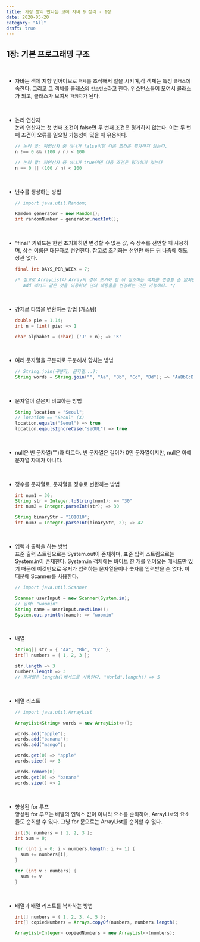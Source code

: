 ```yaml
---
title: 가장 빨리 만나는 코어 자바 9 정리 - 1장
date: 2020-05-20
category: "All"
draft: true
---
```


## 1장: 기본 프로그래밍 구조

<br>

- 자바는 객체 지향 언어이므로 `객체`를 조작해서 일을 시키며,각 객체는 특정 `클래스`에 속한다. 그리고 그 객체를 클래스의 `인스턴스`라고 한다. 인스턴스들이 모여서 클래스가 되고, 클래스가 모여서 `패키지`가 된다.

<br>

- 논리 연산자  
  논리 연산자는 첫 번째 조건이 false면 두 번째 조건은 평가하지 않는다. 이는 두 번째 조건이 오류를 일으킬 가능성이 있을 때 유용하다.

    ```java
    // 논리 곱: 피연산자 중 하나가 false이면 다음 조건은 평가하지 않는다.
    n !== 0 && (100 / n) < 100

    // 논리 합: 피연산자 중 하나가 true이면 다음 조건은 평가하지 않는다
    n == 0 || (100 / n) < 100
    ```

<br>

- 난수를 생성하는 방법

    ```java
    // import java.util.Random;

    Ramdom generator = new Random();
    int randomNumber = generator.nextInt();
    ```

<br>

- "final" 키워드는 한번 초기화하면 변경할 수 없는 값, 즉 상수를 선언할 때 사용하며, 상수 이름은 대문자로 선언한다. 참고로 초기화는 선언만 해둔 뒤 나중에 해도 상관 없다.

    ```java
    final int DAYS_PER_WEEK = 7;

    /* 참고로 ArrayList나 Array의 경우 초기화 한 뒤 참조하는 객체를 변경할 순 없지만,
       add 메서드 같은 것을 이용하여 안의 내용물을 변경하는 것은 가능하다. */
    ```

<br>

- 강제로 타입을 변환하는 방법 (캐스팅)
  
    ```java
    double pie = 1.14;
    int n = (int) pie; => 1

    char alphabet = (char) ('J' + n); => 'K'
    ```

<br>

- 여러 문자열을 구분자로 구분해서 합치는 방법

    ```java
    // String.join(구분자, 문자열...);
    String words = String.join("", "Aa", "Bb", "Cc", "Dd"); => "AaBbCcDd"
    ```

<br>

- 문자열이 같은지 비교하는 방법

    ```java
    String location = "Seoul";
    // location == "Seoul" (X)
    location.equals("Seoul") => true
    location.eqaulsIgnoreCase("seOUL") => true
    ```

<br>

- null은 빈 문자열("")과 다르다. 빈 문자열은 길이가 0인 문자열이지만, null은 아예 문자열 자체가 아니다.

<br>

- 정수를 문자열로, 문자열을 정수로 변환하는 방법

    ```java
    int num1 = 30;
    String str = Integer.toString(num1); => "30"
    int num2 = Integer.parseInt(str); => 30

    String binaryStr = "101010";
    int num3 = Integer.parseInt(binaryStr, 2); => 42
    ```

<br>

- 입력과 출력을 하는 방법  
   표준 출력 스트림으로는 System.out이 존재하며, 표준 입력 스트림으로는 System.in이 존재한다. System.in 객체에는 바이트 한 개를 읽어오는 메서드만 있기 때문에 이것만으로 유저가 입력하는 문자열을이나 숫자를 입력받을 순 없다. 이 때문에 Scanner를 사용한다.

    ```java
    // import java.util.Scanner

    Scanner userInput = new Scanner(System.in);
    // 입력: "woomin"
    String name = userInput.nextLine();
    System.out.println(name); => "woomin"
    ```

<br>

- 배열

    ```java
    String[] str = { "Aa", "Bb", "Cc" };
    int[] numbers = { 1, 2, 3 };

    str.length => 3
    numbers.length => 3
    // 문자열은 length()메서드를 사용한다. "World".length() => 5
    ```

<br>

- 배열 리스트

    ```java
    // import java.util.ArrayList

    ArrayList<String> words = new ArrayList<>();

    words.add("apple");
    words.add("banana");
    words.add("mango");

    words.get(0) => "apple"
    words.size() => 3

    words.remove(0)
    words.get(0) => "banana"
    words.size() => 2
    ```

<br>

- 향상된 for 루프  
  향상된 for 루프는 배열의 인덱스 값이 아니라 요소를 순회하며, ArrayList의 요소들도 순회할 수 있다. 그냥 for 문으로는 ArrayList를 순회할 수 없다.

    ```java
    int[5] numbers = { 1, 2, 3 };
    int sum = 0;

    for (int i = 0; i < numbers.length; i += 1) {
      sum += numbers[i];
    }

    for (int v : numbers) {
      sum += v
    }
    ```

<br>

- 배열과 배열 리스트를 복사하는 방법

    ```java
    int[] numbers = { 1, 2, 3, 4, 5 };
    int[] copiedNumbers = Arrays.copyOf(numbers, numbers.length);

    ArrayList<Integer> copiedNumbers = new ArrayList<>(numbers);
    ```
